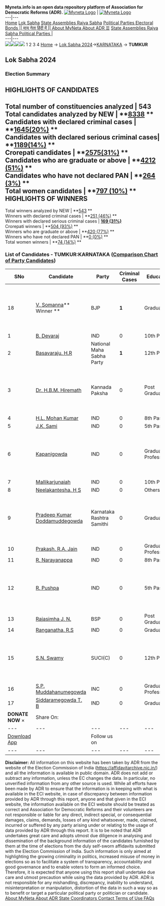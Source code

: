 **Myneta.info is an open data repository platform of Association for Democratic Reforms (ADR).**
[![Myneta Logo](https://www.myneta.info/lib/img/myneta-logo.png)](https://www.myneta.info/) | [![Myneta Logo](https://www.myneta.info/lib/img/adr-logo.png)](https://adrindia.org)  
---|---  
[Home](https://www.myneta.info/) [Lok Sabha](https://www.myneta.info/#ls "Lok Sabha") [ State Assemblies ](https://www.myneta.info/#sa "State Assemblies") [Rajya Sabha](https://www.myneta.info/#rs "Rajya Sabha") [Political Parties ](https://www.myneta.info/party "Political Parties") [ Electoral Bonds ](https://www.myneta.info/electoral_bonds "Electoral Bonds") [ || माय नेता हिंदी में || ](https://translate.google.co.in/translate?prev=hp&hl=en&js=y&u=www.myneta.info&sl=en&tl=hi&history_state0=) [ About MyNeta ](https://adrindia.org/content/about-myneta) [ About ADR ](https://adrindia.org/about-adr/who-we-are) [☰](javascript:void\(0\))
[ State Assemblies ](https://www.myneta.info/#sa "State Assemblies") [ Rajya Sabha ](https://www.myneta.info/#rs "Rajya Sabha") [ Political Parties ](https://www.myneta.info/party "Political Parties")
|   
---|---  
![](https://www.myneta.info/lib/img/banner/banner-1.png)![](https://www.myneta.info/lib/img/banner/banner-2.png)![](https://www.myneta.info/lib/img/banner/banner-3.png)![](https://www.myneta.info/lib/img/banner/banner-4.png)
1  2  3  4 
[Home](https://www.myneta.info/) → [Lok Sabha 2024](https://www.myneta.info/LokSabha2024/)→[KARNATAKA](https://www.myneta.info/LokSabha2024/index.php?action=show_constituencies&state_id=16) → **TUMKUR**
### 
## Lok Sabha 2024
###  Election Summary 
HIGHLIGHTS OF CANDIDATES  
---  
Total number of constituencies analyzed |  543   
Total candidates analyzed by NEW | **[8338](https://www.myneta.info/LokSabha2024/index.php?action=summary&subAction=candidates_analyzed&sort=candidate#summary) **  
Candidates with declared criminal cases | **[1645(20%)](https://www.myneta.info/LokSabha2024/index.php?action=summary&subAction=crime&sort=candidate#summary) **  
Candidates with declared serious criminal cases| **[1189(14%)](https://www.myneta.info/LokSabha2024/index.php?action=summary&subAction=serious_crime&sort=candidate#summary) **  
Crorepati candidates | **[2575(31%)](https://www.myneta.info/LokSabha2024/index.php?action=summary&subAction=crorepati&sort=candidate#summary) **  
Candidates who are graduate or above | **[4212 (51%)](https://www.myneta.info/LokSabha2024/index.php?action=summary&subAction=education&sort=candidate#summary) **  
Candidates who have not declared PAN | **[264 (3%)](https://www.myneta.info/LokSabha2024/index.php?action=summary&subAction=without_pan&sort=candidate#summary) **  
Total women candidates | **[797 (10%)](https://www.myneta.info/LokSabha2024/index.php?action=summary&subAction=women_candidate&sort=candidate#summary) **  
HIGHLIGHTS OF WINNERS  
---  
Total winners analyzed by NEW | **[543](https://www.myneta.info/LokSabha2024/index.php?action=summary&subAction=winner_analyzed&sort=candidate#summary) **  
Winners with declared criminal cases | **[251 (46%)](https://www.myneta.info/LokSabha2024/index.php?action=summary&subAction=winner_crime&sort=candidate#summary) **  
Winners with declared serious criminal cases | **[169 (31%)](https://www.myneta.info/LokSabha2024/index.php?action=summary&subAction=winner_serious_crime&sort=candidate#summary)**  
Crorepati winners | **[504 (93%)](https://www.myneta.info/LokSabha2024/index.php?action=summary&subAction=winner_crorepati&sort=candidate#summary) **  
Winners who are graduate or above | **[420 (77%)](https://www.myneta.info/LokSabha2024/index.php?action=summary&subAction=winner_education&sort=candidate#summary) **  
Winners who have not declared PAN | **[0 (0%)](https://www.myneta.info/LokSabha2024/index.php?action=summary&subAction=winner_without_pan&sort=candidate#summary) **  
Total women winners | **[74 (14%)](https://www.myneta.info/LokSabha2024/index.php?action=summary&subAction=winner_women&sort=candidate#summary) **  
### List of Candidates - TUMKUR:KARNATAKA ([Comparison Chart of Party Candidates](https://www.myneta.info/LokSabha2024/comparisonchart.php?constituency_id=179))
SNo | Candidate| Party| Criminal Cases| Education| Age| Total Assets| Liabilities  
---|---|---|---|---|---|---|---  
18  | [V. Somanna](https://www.myneta.info/LokSabha2024/candidate.php?candidate_id=1904)** Winner ** | BJP | **1** | Graduate| 72 | ![](https://myneta.info/image_v2.php?myneta_folder=LokSabha2024&candidate_id=1904&col=ta) | ![](https://myneta.info/image_v2.php?myneta_folder=LokSabha2024&candidate_id=1904&col=lia)  
1  | [B. Devaraj](https://www.myneta.info/LokSabha2024/candidate.php?candidate_id=2007) | IND | 0 | 10th Pass| 49 | Rs 4,40,000 ~ 4 Lacs+ | Rs 0 ~   
2  | [Basavaraju. H.R](https://www.myneta.info/LokSabha2024/candidate.php?candidate_id=2328) | National Maha Sabha Party | **1** | 12th Pass| 53 | Rs 87,50,000 ~ 87 Lacs+ | Rs 31,50,000 ~ 31 Lacs+  
3  | [Dr. H.B.M. Hiremath](https://www.myneta.info/LokSabha2024/candidate.php?candidate_id=2668) | Kannada Paksha | 0 | Post Graduate| 62 | ![](https://myneta.info/image_v2.php?myneta_folder=LokSabha2024&candidate_id=2668&col=ta) | ![](https://myneta.info/image_v2.php?myneta_folder=LokSabha2024&candidate_id=2668&col=lia)  
4  | [H.L. Mohan Kumar](https://www.myneta.info/LokSabha2024/candidate.php?candidate_id=2667) | IND | 0 | 8th Pass| 45 | Rs 9,58,002 ~ 9 Lacs+ | Rs 0 ~   
5  | [J.K. Sami](https://www.myneta.info/LokSabha2024/candidate.php?candidate_id=2666) | IND | 0 | 5th Pass| 58 | Rs 72,000 ~ 72 Thou+ | Rs 0 ~   
6  | [Kapanigowda](https://www.myneta.info/LokSabha2024/candidate.php?candidate_id=2008) | IND | 0 | Graduate Professional| 69 | ![](https://myneta.info/image_v2.php?myneta_folder=LokSabha2024&candidate_id=2008&col=ta) | ![](https://myneta.info/image_v2.php?myneta_folder=LokSabha2024&candidate_id=2008&col=lia)  
7  | [Mallikarjunaiah](https://www.myneta.info/LokSabha2024/candidate.php?candidate_id=2665) | IND | 0 | 10th Pass| 44 | Rs 20,000 ~ 20 Thou+ | Rs 0 ~   
8  | [Neelakantesha. H S](https://www.myneta.info/LokSabha2024/candidate.php?candidate_id=2669) | IND | 0 | Others| 38 | Rs 1,17,43,000 ~ 1 Crore+ | Rs 20,30,000 ~ 20 Lacs+  
9  | [Pradeep Kumar Doddamuddegowda](https://www.myneta.info/LokSabha2024/candidate.php?candidate_id=1905) | Karnataka Rashtra Samithi | 0 | Graduate| 34 | ![](https://myneta.info/image_v2.php?myneta_folder=LokSabha2024&candidate_id=1905&col=ta) | ![](https://myneta.info/image_v2.php?myneta_folder=LokSabha2024&candidate_id=1905&col=lia)  
10  | [Prakash. R.A. Jain](https://www.myneta.info/LokSabha2024/candidate.php?candidate_id=2012) | IND | 0 | Graduate Professional| 49 | Nil | Rs 0 ~   
11  | [R. Narayanappa](https://www.myneta.info/LokSabha2024/candidate.php?candidate_id=2011) | IND | 0 | 8th Pass| 57 | Rs 3,70,745 ~ 3 Lacs+ | Rs 25,000 ~ 25 Thou+  
12  | [R. Pushpa](https://www.myneta.info/LokSabha2024/candidate.php?candidate_id=2663) | IND | 0 | 5th Pass| 39 | ![](https://myneta.info/image_v2.php?myneta_folder=LokSabha2024&candidate_id=2663&col=ta) | ![](https://myneta.info/image_v2.php?myneta_folder=LokSabha2024&candidate_id=2663&col=lia)  
13  | [Rajasimha J. N.](https://www.myneta.info/LokSabha2024/candidate.php?candidate_id=2325) | BSP | 0 | Post Graduate| 61 | Rs 1,10,28,000 ~ 1 Crore+ | Rs 3,98,000 ~ 3 Lacs+  
14  | [Ranganatha. R.S](https://www.myneta.info/LokSabha2024/candidate.php?candidate_id=2660) | IND | 0 | Graduate| 33 | Rs 24,61,571 ~ 24 Lacs+ | Rs 9,41,914 ~ 9 Lacs+  
15  | [S.N. Swamy](https://www.myneta.info/LokSabha2024/candidate.php?candidate_id=2009) | SUCI(C) | 0 | 12th Pass| 53 | ![](https://myneta.info/image_v2.php?myneta_folder=LokSabha2024&candidate_id=2009&col=ta) | ![](https://myneta.info/image_v2.php?myneta_folder=LokSabha2024&candidate_id=2009&col=lia)  
16  | [S.P. Muddahanumegowda](https://www.myneta.info/LokSabha2024/candidate.php?candidate_id=2662) | INC | 0 | Graduate Professional| 69 | Rs 9,18,43,715 ~ 9 Crore+ | Rs 0 ~   
17  | [Siddaramegowda T. B](https://www.myneta.info/LokSabha2024/candidate.php?candidate_id=2010) | IND | 0 | Graduate| 58 | Rs 1,59,68,411 ~ 1 Crore+ | Rs 10,00,000 ~ 10 Lacs+  
|  **DONATE NOW** × |  Share On:  | [](https://api.whatsapp.com/send?text=https%3A%2F%2Fmyneta.info%2Fpunjab2022%2Findex.php%3Faction%3Dshow_constituencies%26state_id%3D19) | [](https://www.facebook.com/sharer/sharer.php?u=https%3A%2F%2Fmyneta.info%2Fpunjab2022%2Findex.php%3Faction%3Dshow_constituencies%26state_id%3D19) | [](https://twitter.com/share?url=https%3A%2F%2Fmyneta.info%2Fpunjab2022%2Findex.php%3Faction%3Dshow_constituencies%26state_id%3D19)  
---|---|---|---|---  
| [ Download App ](https://play.google.com/store/apps/details?id=com.webrosoft.myneta1&pcampaignid=pcampaignidMKT-Other-global-all-co-prtnr-py-PartBadge-Mar2515-1) | [](https://play.google.com/store/apps/details?id=com.webrosoft.myneta1&pcampaignid=pcampaignidMKT-Other-global-all-co-prtnr-py-PartBadge-Mar2515-1) |  Follow us on  | [](https://www.facebook.com/adrindia.org/) | [](https://twitter.com/adrspeaks) | [](https://groups.google.com/g/national-election-watch?hl=en&pli=1) | [](https://www.instagram.com/adrspeaks/) | [](https://www.youtube.com/user/adrspeaks) | [](https://sharechat.com/profile/adrspeaks)  
---|---|---|---|---|---|---|---|---  
**Disclaimer:** All information on this website has been taken by ADR from the website of the Election Commission of India (https://affidavitarchive.nic.in/) and all the information is available in public domain. ADR does not add or subtract any information, unless the EC changes the data. In particular, no unverified information from any other source is used. While all efforts have been made by ADR to ensure that the information is in keeping with what is available in the ECI website, in case of discrepancy between information provided by ADR through this report, anyone and that given in the ECI website, the information available on the ECI website should be treated as correct and Association for Democratic Reforms and their volunteers are not responsible or liable for any direct, indirect special, or consequential damages, claims, demands, losses of any kind whatsoever, made, claimed, incurred or suffered by any party arising under or relating to the usage of data provided by ADR through this report. It is to be noted that ADR undertakes great care and adopts utmost due diligence in analysing and dissemination of the background information of the candidates furnished by them at the time of elections from the duly self-sworn affidavits submitted with the Election Commission of India. Such information is only aimed at highlighting the growing criminality in politics, increased misuse of money in elections so as to facilitate a system of transparency, accountability and good governance and to enable voters to form an informed choice. Therefore, it is expected that anyone using this report shall undertake due care and utmost precaution while using the data provided by ADR. ADR is not responsible for any mishandling, discrepancy, inability to understand, misinterpretation or manipulation, distortion of the data in such a way so as to benefit or target a particular political party or politician or candidate. 
[ About MyNeta ](https://adrindia.org/content/about-myneta) [ About ADR ](https://adrindia.org/about-adr/who-we-are) [ State Coordinators ](https://adrindia.org/about-adr/state-coordinators) [ Contact ](https://adrindia.org/contact-us) [ Terms of Use ](https://adrindia.org/content/adr-terms-use) [ FAQs ](https://adrindia.org/content/faqs)
